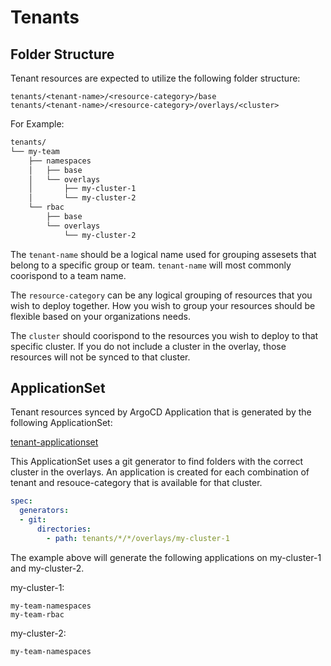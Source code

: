 # Tenants

## Folder Structure

Tenant resources are expected to utilize the following folder structure:

```
tenants/<tenant-name>/<resource-category>/base
tenants/<tenant-name>/<resource-category>/overlays/<cluster>
```

For Example:

```sh
tenants/
└── my-team
    ├── namespaces
    │   ├── base
    │   └── overlays
    │       ├── my-cluster-1
    │       └── my-cluster-2
    └── rbac
        ├── base
        └── overlays
            └── my-cluster-2
```

The `tenant-name` should be a logical name used for grouping assesets that belong to a specific group or team.  `tenant-name` will most commonly coorispond to a team name.

The `resource-category` can be any logical grouping of resources that you wish to deploy together.  How you wish to group your resources should be flexible based on your organizations needs.

The `cluster` should coorispond to the resources you wish to deploy to that specific cluster.  If you do not include a cluster in the overlay, those resources will not be synced to that cluster.

## ApplicationSet

Tenant resources synced by ArgoCD Application that is generated by the following ApplicationSet:

[tenant-applicationset](../components/argocd/apps/base/tenants-applicationset.yaml)

This ApplicationSet uses a git generator to find folders with the correct cluster in the overlays.  An application is created for each combination of tenant and resouce-category that is available for that cluster.

```yaml
spec:
  generators:
  - git:
      directories:
        - path: tenants/*/*/overlays/my-cluster-1
```

The example above will generate the following applications on my-cluster-1 and my-cluster-2.

my-cluster-1:

```
my-team-namespaces
my-team-rbac
```

my-cluster-2:

```
my-team-namespaces
```
